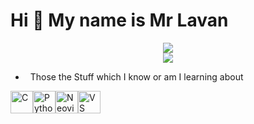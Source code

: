 Hi 👋 My name is Mr Lavan
=========================
<div id="header" align="center">
  <img src="https://mir-s3-cdn-cf.behance.net/project_modules/fs/22b22287602523.5dbd29081561d.gif"/>
</div>

<div id="notheader" align="center">
 <img src="https://s6.ezgif.com/tmp/ezgif-6-c3f21c8df4.gif"/>
</div>








*     Those the Stuff which I know or am I learning about 
<p align="left">
<a href="https://docs.microsoft.com/en-us/cpp/?view=msvc-170" target="_blank" rel="noreferrer"><img src="https://raw.githubusercontent.com/danielcranney/readme-generator/main/public/icons/skills/c-colored.svg" width="36" height="36" alt="C" /></a><a href="https://www.python.org/" target="_blank" rel="noreferrer"><img src="https://raw.githubusercontent.com/danielcranney/readme-generator/main/public/icons/skills/python-colored.svg" width="36" height="36" alt="Python" /></a><a href="https://neovim.io/" target="_blank" rel="noreferrer"><img src="https://raw.githubusercontent.com/danielcranney/readme-generator/main/public/icons/skills/neovim.svg" width="36" height="36" alt="Neovim" /></a><a href="https://code.visualstudio.com/" target="_blank" rel="noreferrer"><img src="https://raw.githubusercontent.com/danielcranney/readme-generator/main/public/icons/skills/visualstudiocode.svg" width="36" height="36" alt="VS Code" /></a>
                    </p>
                    
